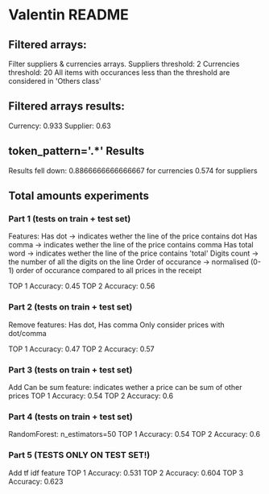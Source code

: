 # Valentin README

## Filtered arrays:
Filter suppliers & currencies arrays.
Suppliers threshold: 2
Currencies threshold: 20
All items with occurances less than the threshold are considered in 'Others class'

## Filtered arrays results:
Currency: 0.933 
Supplier: 0.63

## token_pattern='.*' Results
Results fell down: 
0.8866666666666667 for currencies
0.574 for suppliers

## Total amounts experiments

### Part 1 (tests on train + test set)
Features:
Has dot -> indicates wether the line of the price contains dot
Has comma -> indicates wether the line of the price contains comma
Has total word -> indicates wether the line of the price contains 'total'
Digits count -> the number of all the digits on the line
Order of occurance -> normalised (0-1) order of occurance compared to all prices in the receipt

TOP 1 Accuracy: 0.45
TOP 2 Accuracy: 0.56

### Part 2 (tests on train + test set)
Remove features: Has dot, Has comma
Only consider prices with dot/comma

TOP 1 Accuracy: 0.47
TOP 2 Accuracy: 0.57

### Part 3 (tests on train + test set)
Add Can be sum feature: indicates wether a price can be sum of other prices
TOP 1 Accuracy: 0.54
TOP 2 Accuracy: 0.6

### Part 4 (tests on train + test set)
RandomForest: n_estimators=50
TOP 1 Accuracy: 0.54
TOP 2 Accuracy: 0.6

### Part 5 (TESTS ONLY ON TEST SET!)
Add tf idf feature
TOP 1 Accuracy: 0.531
TOP 2 Accuracy: 0.604
TOP 3 Accuracy: 0.623
